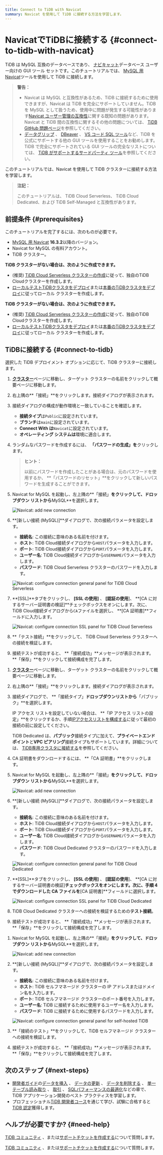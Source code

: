 ```yaml
---
title: Connect to TiDB with Navicat
summary: Navicat を使用して TiDB に接続する方法を学習します。
---
```


# NavicatでTiDBに接続する {#connect-to-tidb-with-navicat}

TiDB は MySQL 互換のデータベースであり、 [ナビキャット](https://www.navicat.com)データベース ユーザー向けの GUI ツール セットです。このチュートリアルでは、 [MySQL 用 Navicat](https://www.navicat.com/en/products/navicat-for-mysql)ツールを使用して TiDB に接続します。

> **警告：**
>
> -   Navicat は MySQL と互換性があるため、TiDB に接続するために使用できますが、Navicat は TiDB を完全にサポートしていません。TiDB を MySQL として扱うため、使用中に問題が発生する可能性があります[Navicat ユーザー管理の互換性](https://github.com/pingcap/tidb/issues/45154)に関する既知の問題があります。Navicat と TiDB 間の互換性に関するその他の問題については、 [TiDB GitHub 問題ページ](https://github.com/pingcap/tidb/issues?q=is%3Aissue+navicat+is%3Aopen)を参照してください。
> -   [データグリップ](/develop/dev-guide-gui-datagrip.md) 、 [DBeaver](/develop/dev-guide-gui-dbeaver.md) 、 [VS コード SQL ツール](/develop/dev-guide-gui-vscode-sqltools.md)など、TiDB を公式にサポートする他の GUI ツールを使用することをお勧めします。TiDB で完全にサポートされている GUI ツールの完全なリストについては、 [TiDB がサポートするサードパーティ ツール](/develop/dev-guide-third-party-support.md#gui)を参照してください。

このチュートリアルでは、Navicat を使用して TiDB クラスターに接続する方法を学習します。

> **注記：**
>
> このチュートリアルは、 TiDB Cloud Serverless、 TiDB Cloud Dedicated、および TiDB Self-Managed と互換性があります。

## 前提条件 {#prerequisites}

このチュートリアルを完了するには、次のものが必要です。

-   [MySQL 用 Navicat](https://www.navicat.com/en/download/navicat-for-mysql) **16.3.2**以降のバージョン。
-   Navicat for MySQL の有料アカウント。
-   TiDB クラスター。

<CustomContent platform="tidb">

**TiDB クラスターがない場合は、次のように作成できます。**

-   (推奨) [TiDB Cloud Serverless クラスターの作成](/develop/dev-guide-build-cluster-in-cloud.md)に従って、独自のTiDB Cloudクラスターを作成します。
-   [ローカルテストTiDBクラスタをデプロイ](/quick-start-with-tidb.md#deploy-a-local-test-cluster)または[本番のTiDBクラスタをデプロイ](/production-deployment-using-tiup.md)に従ってローカル クラスターを作成します。

</CustomContent>
<CustomContent platform="tidb-cloud">

**TiDB クラスターがない場合は、次のように作成できます。**

-   (推奨) [TiDB Cloud Serverless クラスターの作成](/develop/dev-guide-build-cluster-in-cloud.md)に従って、独自のTiDB Cloudクラスターを作成します。
-   [ローカルテストTiDBクラスタをデプロイ](https://docs.pingcap.com/tidb/stable/quick-start-with-tidb#deploy-a-local-test-cluster)または[本番のTiDBクラスタをデプロイ](https://docs.pingcap.com/tidb/stable/production-deployment-using-tiup)に従ってローカル クラスターを作成します。

</CustomContent>

## TiDBに接続する {#connect-to-tidb}

選択した TiDB デプロイメント オプションに応じて、TiDB クラスターに接続します。

<SimpleTab>
<div label="TiDB Cloud Serverless">

1.  [**クラスター**](https://tidbcloud.com/console/clusters)ページに移動し、ターゲット クラスターの名前をクリックして概要ページに移動します。

2.  右上隅の**「接続」**をクリックします。接続ダイアログが表示されます。

3.  接続ダイアログの構成が動作環境と一致していることを確認します。

    -   **接続タイプ**は`Public`に設定されています。
    -   **ブランチ**は`main`に設定されています。
    -   **Connect With は**`Navicat`に設定されています。
    -   **オペレーティング システムは**環境に適合します。

4.  ランダムなパスワードを作成するには、 **「パスワードの生成」を**クリックします。

    > **ヒント：**
    >
    > 以前にパスワードを作成したことがある場合は、元のパスワードを使用するか、 **「パスワードのリセット」**をクリックして新しいパスワードを生成することができます。

5.  Navicat for MySQL を起動し、左上隅の**「接続」**をクリックして、ドロップダウン リストから**MySQL**を選択します。

    ![Navicat: add new connection](/media/develop/navicat-add-new-connection.jpg)

6.  **[新しい接続 (MySQL)]**ダイアログで、次の接続パラメータを設定します。

    -   **接続名**: この接続に意味のある名前を付けます。
    -   **ホスト**: TiDB Cloud接続ダイアログから`HOST`パラメータを入力します。
    -   **ポート**: TiDB Cloud接続ダイアログから`PORT`パラメータを入力します。
    -   **ユーザー名**: TiDB Cloud接続ダイアログから`USERNAME`パラメータを入力します。
    -   **パスワード**: TiDB Cloud Serverless クラスターのパスワードを入力します。

    ![Navicat: configure connection general panel for TiDB Cloud Serverless](/media/develop/navicat-connection-config-serverless-general.png)

7.  **[SSL]**タブをクリックし、 **[SSL の使用]** 、 **[認証の使用**]、 **[CA に対するサーバー証明書の検証]**チェックボックスをオンにします。次に、 TiDB Cloud接続ダイアログから`CA`ファイルを選択し、 **[CA 証明書]**フィールドに入力します。

    ![Navicat: configure connection SSL panel for TiDB Cloud Serverless](/media/develop/navicat-connection-config-serverless-ssl.png)

8.  **「テスト接続」**をクリックして、 TiDB Cloud Serverless クラスターへの接続を検証します。

9.  接続テストが成功すると、 **「接続成功」**メッセージが表示されます。 **「保存」**をクリックして接続構成を完了します。

</div>
<div label="TiDB Cloud Dedicated">

1.  [**クラスター**](https://tidbcloud.com/console/clusters)ページに移動し、ターゲット クラスターの名前をクリックして概要ページに移動します。

2.  右上隅の**「接続」**をクリックします。接続ダイアログが表示されます。

3.  接続ダイアログで、 **「接続タイプ」**ドロップダウンリストから**「パブリック」**を選択します。

    IP アクセス リストを設定していない場合は、 **「IP アクセス リストの設定」**をクリックするか、手順[IPアクセスリストを構成する](https://docs.pingcap.com/tidbcloud/configure-ip-access-list)に従って最初の接続の前に設定してください。

    TiDB Dedicated は、**パブリック**接続タイプに加えて、**プライベートエンドポイント**と**VPC ピアリング**接続タイプもサポートしています。詳細については、 [TiDB専用クラスタに接続する](https://docs.pingcap.com/tidbcloud/connect-to-tidb-cluster)を参照してください。

4.  CA 証明書をダウンロードするには、 **「CA 証明書」**をクリックします。

5.  Navicat for MySQL を起動し、左上隅の**「接続」**をクリックして、ドロップダウン リストから**MySQL**を選択します。

    ![Navicat: add new connection](/media/develop/navicat-add-new-connection.jpg)

6.  **[新しい接続 (MySQL)]**ダイアログで、次の接続パラメータを設定します。

    -   **接続名**: この接続に意味のある名前を付けます。
    -   **ホスト**: TiDB Cloud接続ダイアログから`HOST`パラメータを入力します。
    -   **ポート**: TiDB Cloud接続ダイアログから`PORT`パラメータを入力します。
    -   **ユーザー名**: TiDB Cloud接続ダイアログから`USERNAME`パラメータを入力します。
    -   **パスワード**: TiDB Cloud Dedicated クラスターのパスワードを入力します。

    ![Navicat: configure connection general panel for TiDB Cloud Dedicated](/media/develop/navicat-connection-config-dedicated-general.png)

7.  **[SSL]**タブをクリックし、 **[SSL の使用]** 、 **[認証の使用**]、 **[CA に対するサーバー証明書の検証]**チェックボックスをオンにします。次に、手順 4 でダウンロードした CA ファイルを**[CA 証明書]**フィールドに選択します。

    ![Navicat: configure connection SSL panel for TiDB Cloud Dedicated](/media/develop/navicat-connection-config-dedicated-ssl.jpg)

8.  TiDB Cloud Dedicated クラスターへの接続を検証するための**テスト接続**。

9.  接続テストが成功すると、 **「接続成功」**メッセージが表示されます。 **「保存」**をクリックして接続構成を完了します。

</div>
<div label="TiDB Self-Managed">

1.  Navicat for MySQL を起動し、左上隅の**「接続」**をクリックして、ドロップダウン リストから**MySQL**を選択します。

    ![Navicat: add new connection](/media/develop/navicat-add-new-connection.jpg)

2.  **[新しい接続 (MySQL)]**ダイアログで、次の接続パラメータを設定します。

    -   **接続名**: この接続に意味のある名前を付けます。
    -   **ホスト**: TiDB セルフマネージド クラスターの IP アドレスまたはドメイン名を入力します。
    -   **ポート**: TiDB セルフマネージド クラスターのポート番号を入力します。
    -   **ユーザー名**: TiDB に接続するために使用するユーザー名を入力します。
    -   **パスワード**: TiDB に接続するために使用するパスワードを入力します。

    ![Navicat: configure connection general panel for self-hosted TiDB](/media/develop/navicat-connection-config-self-hosted-general.png)

3.  **「接続のテスト」**をクリックして、TiDB セルフマネージド クラスターへの接続を検証します。

4.  接続テストが成功すると、 **「接続成功」**メッセージが表示されます。 **「保存」**をクリックして接続構成を完了します。

</div>
</SimpleTab>

## 次のステップ {#next-steps}

-   [開発者ガイド](/develop/dev-guide-overview.md)の[データを挿入](/develop/dev-guide-insert-data.md) 、 [データの更新](/develop/dev-guide-update-data.md) 、 [データを削除する](/develop/dev-guide-delete-data.md) 、 [単一テーブル読み取り](/develop/dev-guide-get-data-from-single-table.md) 、 [取引](/develop/dev-guide-transaction-overview.md) 、 [SQLパフォーマンスの最適化](/develop/dev-guide-optimize-sql-overview.md)などの章で、 TiDB アプリケーション開発のベスト プラクティスを学習します。
-   プロフェッショナル[TiDB 開発者コース](https://www.pingcap.com/education/)を通じて学び、試験に合格すると[TiDB 認定](https://www.pingcap.com/education/certification/)獲得します。

## ヘルプが必要ですか? {#need-help}

<CustomContent platform="tidb">

[TiDB コミュニティ](https://ask.pingcap.com/) 、または[サポートチケットを作成する](/support.md)について質問します。

</CustomContent>

<CustomContent platform="tidb-cloud">

[TiDB コミュニティ](https://ask.pingcap.com/) 、または[サポートチケットを作成する](https://support.pingcap.com/)について質問します。

</CustomContent>

